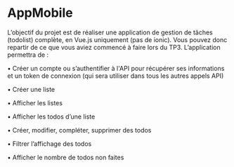 # AppMobile


L’objectif du projet est de réaliser une application de gestion de tâches (todolist) complète, en Vue.js uniquement (pas de ionic).
Vous pouvez donc repartir de ce que vous aviez commencé à faire lors du TP3.
L’application permettra de : 

• Créer un compte ou s’authentifier à l'API pour récupérer ses informations et un token de connexion (qui sera utiliser dans tous les autres appels API)

• Créer une liste

• Afficher les listes

• Afficher les todos d’une liste

• Créer, modifier, compléter, supprimer des todos

• Filtrer l’affichage des todos

• Afficher le nombre de todos non faites


